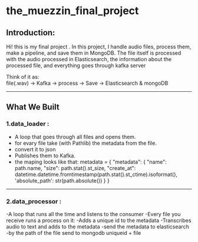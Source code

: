 # the_muezzin_final_project

## Introduction:
Hi! this is my final project . In this project, I handle audio files, process them, make a pipeline, and save them in MongoDB. The file itself is processed with the audio processed in Elasticsearch, the information about the processed file, and everything goes through kafka server 

Think of it as:  
file(.wav) → Kafka → process → Save → Elasticsearch & mongoDB

---

## What We Built

### 1.data_loader :
- A loop that goes through all files and opens them.
- for evary file take (with Pathlib) the metadata from the file.
- convert it to json
- Publishes them to Kafka.
- the maping looks like that:
   metadata = {
            "metadata": {
                "name": path.name,
                "size": path.stat().st_size,
                "create_at": datetime.datetime.fromtimestamp(path.stat().st_ctime).isoformat(),
                'absolute_path': str(path.absolute())
            }
        }

---
### 2.data_processor :
-A loop that runs all the time and listens to the consumer
  -Every file you receive runs a process on it:
    -Adds a unique id to the metadata
    -Transcribes audio to text and adds to the metadata
    -send the metadata to elasticsearch
    -by the path of the file send to mongodb uniqueid + file


   



